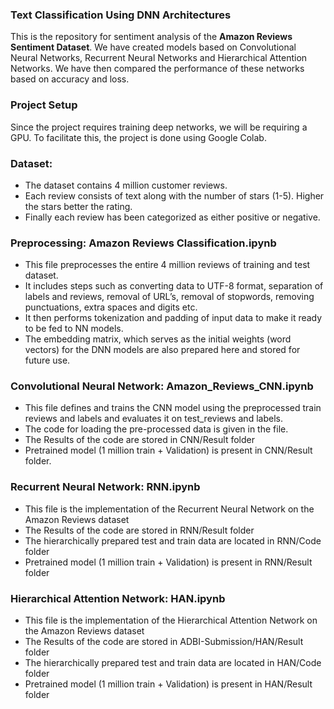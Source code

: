### Text Classification Using DNN Architectures
This is the repository for sentiment analysis of the **Amazon Reviews Sentiment Dataset**. We have created models based on Convolutional Neural Networks, Recurrent Neural Networks and Hierarchical Attention Networks. We have then compared the performance of these networks based on accuracy and loss.

### Project Setup
Since the project requires training deep networks, we will be requiring a GPU. To facilitate this, the project is done using Google Colab.

### Dataset:
* The dataset contains 4 million customer reviews.
* Each review consists of text along with the number of stars (1-5). Higher the stars better the rating. 
* Finally each review has been categorized as either positive or negative.

### Preprocessing: Amazon Reviews Classification.ipynb
* This file preprocesses the entire 4 million reviews of training and test dataset.
* It includes steps such as converting data to UTF-8 format, separation of labels and reviews, removal of URL’s, removal of stopwords, removing punctuations, extra spaces and digits etc. 
* It then performs tokenization and padding of input data to make it ready to be fed to NN models. 
* The embedding matrix, which serves as the initial weights (word vectors) for the DNN models are also prepared here and stored for future use.

### Convolutional Neural Network: Amazon_Reviews_CNN.ipynb
* This file defines and trains the CNN model using the preprocessed train reviews and labels and evaluates it on test_reviews and labels. 
* The code for loading the pre-processed data is given in the file. 
* The Results of the code are stored in CNN/Result folder
* Pretrained model (1 million train + Validation) is present in CNN/Result folder.

### Recurrent Neural Network: RNN.ipynb 
* This file is the implementation of the Recurrent Neural Network on the Amazon Reviews dataset
* The Results of the code are stored in RNN/Result folder
* The hierarchically prepared test and train data are located in RNN/Code folder
* Pretrained model (1 million train + Validation) is present in RNN/Result folder

### Hierarchical Attention Network: HAN.ipynb 
* This file is the implementation of the Hierarchical Attention Network on the Amazon Reviews dataset
* The Results of the code are stored in ADBI-Submission/HAN/Result folder
* The hierarchically prepared test and train data are located in HAN/Code folder
* Pretrained model (1 million train + Validation) is present in HAN/Result folder
